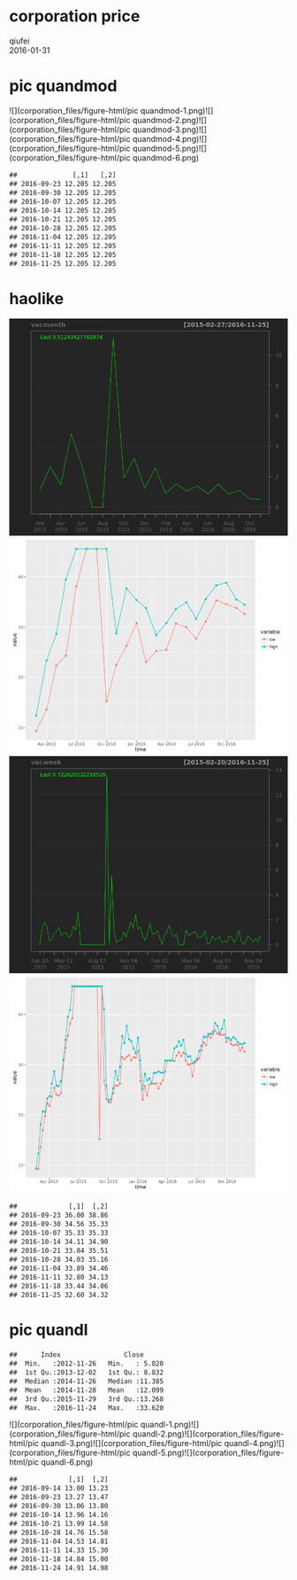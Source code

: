 # corporation price
qiufei  
2016-01-31  

<!-- # load needed packages -->




# pic quandmod

![](corporation_files/figure-html/pic quandmod-1.png)<!-- -->![](corporation_files/figure-html/pic quandmod-2.png)<!-- -->![](corporation_files/figure-html/pic quandmod-3.png)<!-- -->![](corporation_files/figure-html/pic quandmod-4.png)<!-- -->![](corporation_files/figure-html/pic quandmod-5.png)<!-- -->![](corporation_files/figure-html/pic quandmod-6.png)<!-- -->

```
##              [,1]   [,2]
## 2016-09-23 12.205 12.205
## 2016-09-30 12.205 12.205
## 2016-10-07 12.205 12.205
## 2016-10-14 12.205 12.205
## 2016-10-21 12.205 12.205
## 2016-10-28 12.205 12.205
## 2016-11-04 12.205 12.205
## 2016-11-11 12.205 12.205
## 2016-11-18 12.205 12.205
## 2016-11-25 12.205 12.205
```

# haolike

![](corporation_files/figure-html/unnamed-chunk-1-1.png)<!-- -->![](corporation_files/figure-html/unnamed-chunk-1-2.png)<!-- -->![](corporation_files/figure-html/unnamed-chunk-1-3.png)<!-- -->![](corporation_files/figure-html/unnamed-chunk-1-4.png)<!-- -->

```
##             [,1]  [,2]
## 2016-09-23 36.00 38.86
## 2016-09-30 34.56 35.33
## 2016-10-07 35.33 35.33
## 2016-10-14 34.11 34.90
## 2016-10-21 33.84 35.51
## 2016-10-28 34.03 35.16
## 2016-11-04 33.89 34.46
## 2016-11-11 32.80 34.13
## 2016-11-18 33.44 34.06
## 2016-11-25 32.60 34.32
```



# pic quandl


```
##      Index                Close       
##  Min.   :2012-11-26   Min.   : 5.820  
##  1st Qu.:2013-12-02   1st Qu.: 8.832  
##  Median :2014-11-26   Median :11.385  
##  Mean   :2014-11-28   Mean   :12.099  
##  3rd Qu.:2015-11-29   3rd Qu.:13.268  
##  Max.   :2016-11-24   Max.   :33.620
```

![](corporation_files/figure-html/pic quandl-1.png)<!-- -->![](corporation_files/figure-html/pic quandl-2.png)<!-- -->![](corporation_files/figure-html/pic quandl-3.png)<!-- -->![](corporation_files/figure-html/pic quandl-4.png)<!-- -->![](corporation_files/figure-html/pic quandl-5.png)<!-- -->![](corporation_files/figure-html/pic quandl-6.png)<!-- -->

```
##             [,1]  [,2]
## 2016-09-14 13.00 13.23
## 2016-09-23 13.27 13.47
## 2016-09-30 13.06 13.80
## 2016-10-14 13.96 14.16
## 2016-10-21 13.99 14.58
## 2016-10-28 14.76 15.58
## 2016-11-04 14.53 14.81
## 2016-11-11 14.33 15.30
## 2016-11-18 14.84 15.00
## 2016-11-24 14.91 14.98
```


